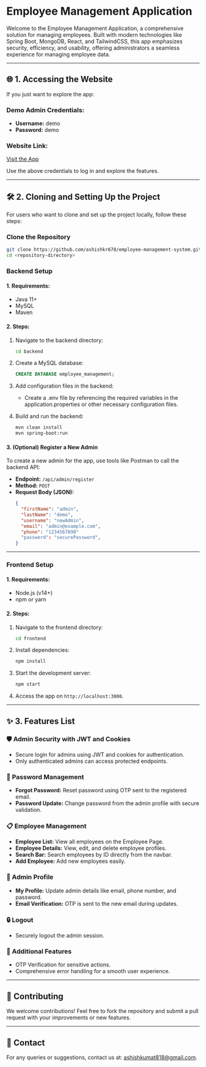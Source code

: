 # Employee Management Application

Welcome to the Employee Management Application, a comprehensive solution for managing employees. Built with modern technologies like Spring Boot, MongoDB, React, and TailwindCSS, this app emphasizes security, efficiency, and usability, offering administrators a seamless experience for managing employee data.

---

## 🌐 1. Accessing the Website
If you just want to explore the app:

### Demo Admin Credentials:
- **Username:** demo  
- **Password:** demo

### Website Link:
[Visit the App](https://employee-management-system-dkbvlewk1.vercel.app)

Use the above credentials to log in and explore the features.

---

## 🛠️ 2. Cloning and Setting Up the Project
For users who want to clone and set up the project locally, follow these steps:

### Clone the Repository
```bash
git clone https://github.com/ashishkr678/employee-management-system.git
cd <repository-directory>
```

### Backend Setup

#### 1. **Requirements:**
- Java 11+
- MySQL
- Maven

#### 2. **Steps:**
1. Navigate to the backend directory:
   ```bash
   cd backend
   ```

2. Create a MySQL database:
   ```sql
   CREATE DATABASE employee_management;
   ```

3. Add configuration files in the backend:
   - Create a .env file by referencing the required variables in the application.properties or other necessary configuration files.

4. Build and run the backend:
   ```bash
   mvn clean install
   mvn spring-boot:run
   ```

#### 3. **(Optional) Register a New Admin**
To create a new admin for the app, use tools like Postman to call the backend API:
- **Endpoint:** `/api/admin/register`
- **Method:** `POST`
- **Request Body (JSON):**
   ```json
   {
     "firstName": "admin",
     "lastName": "demo",
     "username": "newAdmin",
     "email": "admin@example.com",
     "phone": "1234567890"
     "password": "securePassword",
   }
   ```

---

### Frontend Setup

#### 1. **Requirements:**
- Node.js (v14+)
- npm or yarn

#### 2. **Steps:**
1. Navigate to the frontend directory:
   ```bash
   cd frontend
   ```

2. Install dependencies:
   ```bash
   npm install
   ```

3. Start the development server:
   ```bash
   npm start
   ```

4. Access the app on `http://localhost:3000`.

---

## ✨ 3. Features List

### 🛡️ Admin Security with JWT and Cookies
- Secure login for admins using JWT and cookies for authentication.
- Only authenticated admins can access protected endpoints.

### 🔑 Password Management
- **Forgot Password:** Reset password using OTP sent to the registered email.
- **Password Update:** Change password from the admin profile with secure validation.

### 📋 Employee Management
- **Employee List:** View all employees on the Employee Page.
- **Employee Details:** View, edit, and delete employee profiles.
- **Search Bar:** Search employees by ID directly from the navbar.
- **Add Employee:** Add new employees easily.

### 👤 Admin Profile
- **My Profile:** Update admin details like email, phone number, and password.
- **Email Verification:** OTP is sent to the new email during updates.

### 🔒 Logout
- Securely logout the admin session.

### 🚀 Additional Features
- OTP Verification for sensitive actions.
- Comprehensive error handling for a smooth user experience.

---

## 📝 Contributing
We welcome contributions! Feel free to fork the repository and submit a pull request with your improvements or new features.

---

## 📧 Contact
For any queries or suggestions, contact us at: ashishkumat818@gmail.com.

